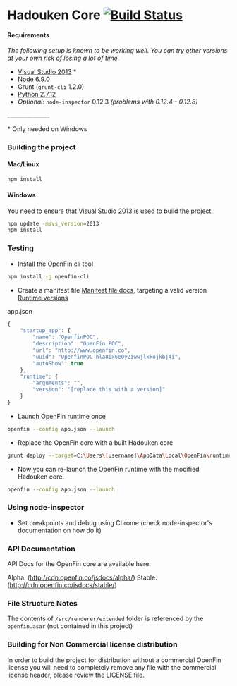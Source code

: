 # Hadouken Core [![Build Status](https://build.openf.in:443/buildStatus/icon?job=runtime-core&style=plastic)]()

#### Requirements
_The following setup is known to be working well. You can try other versions at your 
own risk of losing a lot of time._
* [Visual Studio 2013](https://www.microsoft.com/en-us/download/details.aspx?id=44914) *
* [Node](https://nodejs.org/download/release/v6.9.0/) 6.9.0
* Grunt (`grunt-cli` 1.2.0)
* [Python 2.7.12](https://www.python.org/downloads/release/python-2712/)
* _Optional:_ `node-inspector` 0.12.3 _(problems with 0.12.4 - 0.12.8)_

\_______________

\* Only needed on Windows

### Building the project

#### Mac/Linux
```bash
npm install
```

#### Windows
You need to ensure that Visual Studio 2013 is used to build the project.
```bash
npm update -msvs_version=2013
npm install
```

### Testing

* Install the OpenFin cli tool
```bash
npm install -g openfin-cli
```

* Create a manifest file [Manifest file docs](https://openfin.co/application-config/), targeting a valid version [Runtime versions](https://developer.openfin.co/versions/?product=Runtime&version=stabe)

app.json
```javascript
{
    "startup_app": {
        "name": "OpenfinPOC",
        "description": "OpenFin POC",
        "url": "http://www.openfin.co",
        "uuid": "OpenfinPOC-hla8ix6e0y2iwwjlxkojkbj4i",
        "autoShow": true
    },
    "runtime": {
        "arguments": "",
        "version": "[replace this with a version]"
    }
}
```

* Launch OpenFin runtime once
```bash
openfin --config app.json --launch 
```

* Replace the OpenFin core with a built Hadouken core
```bash
grunt deploy --target=C:\Users\[username]\AppData\Local\OpenFin\runtime\[replace this with a version]\OpenFin\resources
```

* Now you can re-launch the OpenFin runtime with the modified Hadouken core.
```bash
openfin --config app.json --launch 
```

### Using node-inspector


* Set breakpoints and debug using Chrome (check node-inspector's documentation on how do it)

### API Documentation

API Docs for the OpenFin core are available here:

Alpha: (http://cdn.openfin.co/jsdocs/alpha/)
Stable: (http://cdn.openfin.co/jsdocs/stable/)

### File Structure Notes
The contents of `/src/renderer/extended` folder is referenced by the `openfin.asar` (not contained in this project)


### Building for Non Commercial license distribution

In order to build the project for distribution without a commercial OpenFin license you will need to completely remove any file with the commercial license header, please review the LICENSE file.
